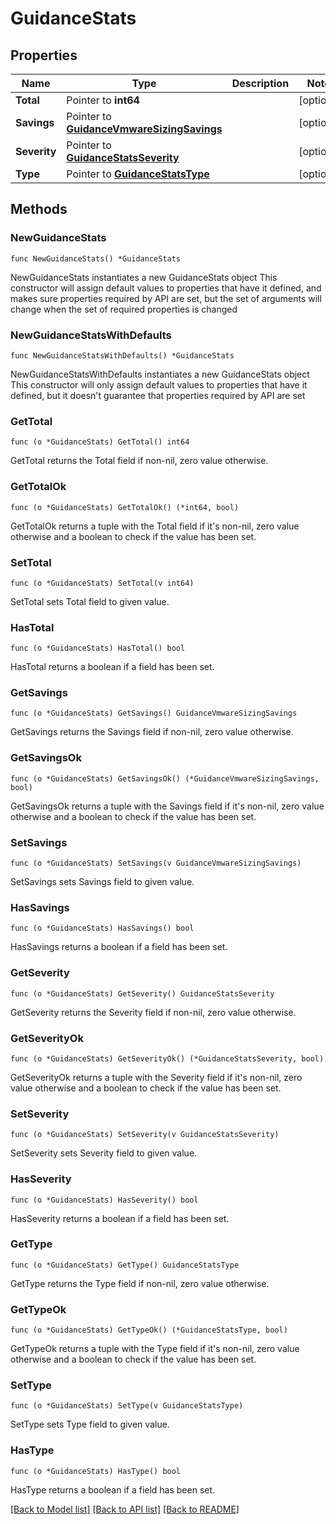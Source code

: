 # GuidanceStats

## Properties

Name | Type | Description | Notes
------------ | ------------- | ------------- | -------------
**Total** | Pointer to **int64** |  | [optional] 
**Savings** | Pointer to [**GuidanceVmwareSizingSavings**](guidanceVmwareSizing_savings.md) |  | [optional] 
**Severity** | Pointer to [**GuidanceStatsSeverity**](guidanceStats_severity.md) |  | [optional] 
**Type** | Pointer to [**GuidanceStatsType**](guidanceStats_type.md) |  | [optional] 

## Methods

### NewGuidanceStats

`func NewGuidanceStats() *GuidanceStats`

NewGuidanceStats instantiates a new GuidanceStats object
This constructor will assign default values to properties that have it defined,
and makes sure properties required by API are set, but the set of arguments
will change when the set of required properties is changed

### NewGuidanceStatsWithDefaults

`func NewGuidanceStatsWithDefaults() *GuidanceStats`

NewGuidanceStatsWithDefaults instantiates a new GuidanceStats object
This constructor will only assign default values to properties that have it defined,
but it doesn't guarantee that properties required by API are set

### GetTotal

`func (o *GuidanceStats) GetTotal() int64`

GetTotal returns the Total field if non-nil, zero value otherwise.

### GetTotalOk

`func (o *GuidanceStats) GetTotalOk() (*int64, bool)`

GetTotalOk returns a tuple with the Total field if it's non-nil, zero value otherwise
and a boolean to check if the value has been set.

### SetTotal

`func (o *GuidanceStats) SetTotal(v int64)`

SetTotal sets Total field to given value.

### HasTotal

`func (o *GuidanceStats) HasTotal() bool`

HasTotal returns a boolean if a field has been set.

### GetSavings

`func (o *GuidanceStats) GetSavings() GuidanceVmwareSizingSavings`

GetSavings returns the Savings field if non-nil, zero value otherwise.

### GetSavingsOk

`func (o *GuidanceStats) GetSavingsOk() (*GuidanceVmwareSizingSavings, bool)`

GetSavingsOk returns a tuple with the Savings field if it's non-nil, zero value otherwise
and a boolean to check if the value has been set.

### SetSavings

`func (o *GuidanceStats) SetSavings(v GuidanceVmwareSizingSavings)`

SetSavings sets Savings field to given value.

### HasSavings

`func (o *GuidanceStats) HasSavings() bool`

HasSavings returns a boolean if a field has been set.

### GetSeverity

`func (o *GuidanceStats) GetSeverity() GuidanceStatsSeverity`

GetSeverity returns the Severity field if non-nil, zero value otherwise.

### GetSeverityOk

`func (o *GuidanceStats) GetSeverityOk() (*GuidanceStatsSeverity, bool)`

GetSeverityOk returns a tuple with the Severity field if it's non-nil, zero value otherwise
and a boolean to check if the value has been set.

### SetSeverity

`func (o *GuidanceStats) SetSeverity(v GuidanceStatsSeverity)`

SetSeverity sets Severity field to given value.

### HasSeverity

`func (o *GuidanceStats) HasSeverity() bool`

HasSeverity returns a boolean if a field has been set.

### GetType

`func (o *GuidanceStats) GetType() GuidanceStatsType`

GetType returns the Type field if non-nil, zero value otherwise.

### GetTypeOk

`func (o *GuidanceStats) GetTypeOk() (*GuidanceStatsType, bool)`

GetTypeOk returns a tuple with the Type field if it's non-nil, zero value otherwise
and a boolean to check if the value has been set.

### SetType

`func (o *GuidanceStats) SetType(v GuidanceStatsType)`

SetType sets Type field to given value.

### HasType

`func (o *GuidanceStats) HasType() bool`

HasType returns a boolean if a field has been set.


[[Back to Model list]](../README.md#documentation-for-models) [[Back to API list]](../README.md#documentation-for-api-endpoints) [[Back to README]](../README.md)


